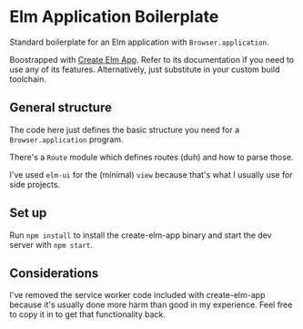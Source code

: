 # Elm Application Boilerplate

Standard boilerplate for an Elm application with `Browser.application`.

Boostrapped with [Create Elm App](https://github.com/halfzebra/create-elm-app).
Refer to its documentation if you need to use any of its features. Alternatively, just substitute in your custom build toolchain.

## General structure

The code here just defines the basic structure you need for a `Browser.application` program.

There's a `Route` module which defines routes (duh) and how to parse those.

I've used `elm-ui` for the (minimal) `view` because that's what I usually use for side projects.

## Set up

Run `npm install` to install the create-elm-app binary and start the dev server with `npm start`.

## Considerations

I've removed the service worker code included with create-elm-app because it's usually done more harm than good in my experience. Feel free to copy it in to get that functionality back.
